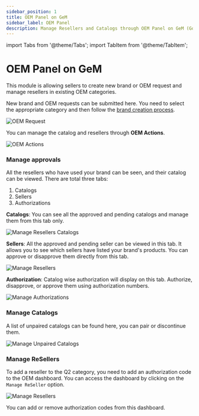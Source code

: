 ```yaml
---
sidebar_position: 1
title: OEM Panel on GeM
sidebar_label: OEM Panel
description: Manage Resellers and Catalogs through OEM Panel on GeM (Government e-Marketplace) Portal
---
```


import Tabs from '@theme/Tabs';
import TabItem from '@theme/TabItem';

# OEM Panel on GeM
This module is allowing sellers to create new brand or OEM request and manage resellers in existing OEM categories.

<Tabs>
<TabItem value="New Brand or OEM Requests" label="New Brand or OEM Requests">

New brand and OEM requests can be submitted here. You need to select the appropriate category and then follow the [brand creation process](/docs/catalog/brand-approval).

![OEM Request](/img/doc/seller-profile/oem-request.jpg)

</TabItem>
<TabItem value="OEM Actions" label="OEM Actions">

You can manage the catalog and resellers through **OEM Actions**.

![OEM Actions](/img/doc/seller-profile/oem-actions.jpg)

### Manage approvals
All the resellers who have used your brand can be seen, and their catalog can be viewed. There are total three tabs:
1. Catalogs
2. Sellers
3. Authorizations

**Catalogs**: You can see all the approved and pending catalogs and manage them from this tab only.

![Manage Resellers Catalogs](/img/doc/seller-profile/catalogs.jpg)

**Sellers**: All the approved and pending seller can be viewed in this tab. It allows you to see which sellers have listed your brand's products. You can approve or disapprove them directly from this tab.

![Manage Resellers](/img/doc/seller-profile/sellers.jpg)

**Authorization**: Catalog wise authorization will display on this tab. Authorize, disapprove, or approve them using authorization numbers.

![Manage Authorizations](/img/doc/seller-profile/authorizations.jpg)

### Manage Catalogs
A list of unpaired catalogs can be found here, you can pair or discontinue them.

![Manage Unpaired Catalogs](/img/doc/seller-profile/manage-catalogs.jpg)

### Manage ReSellers
To add a reseller to the Q2 category, you need to add an authorization code to the OEM dashboard. You can access the dashboard by clicking on the `Manage ReSeller` option.

![Manage Resellers](/img/doc/seller-profile/manage-resellers.jpg)

You can add or remove authorization codes from this dashboard.
</TabItem>
</Tabs>